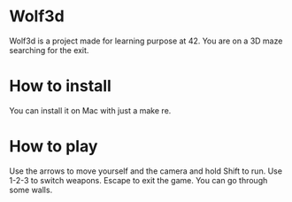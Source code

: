 # Wolf3d

Wolf3d is a project made for learning purpose at 42. You are on a 3D maze searching for the exit.

# How to install

You can install it on Mac with just a make re.

# How to play

Use the arrows to move yourself and the camera and hold Shift to run. Use 1-2-3 to switch weapons.
Escape to exit the game.
You can go through some walls.
